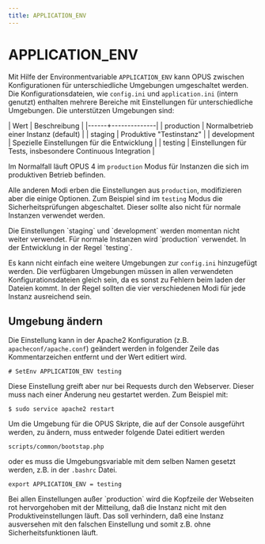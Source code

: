 ```yaml
---
title: APPLICATION_ENV
---
```


# APPLICATION_ENV

Mit Hilfe der Environmentvariable `APPLICATION_ENV` kann OPUS zwischen Konfigurationen für unterschiedliche Umgebungen
umgeschaltet werden. Die Konfigurationsdateien, wie `config.ini` und `application.ini` (intern genutzt) enthalten
mehrere Bereiche mit Einstellungen für unterschiedliche Umgebungen. Die unterstützen Umgebungen sind:

| Wert | Beschreibung |
|------+--------------|
| production | Normalbetrieb einer Instanz (default) |
| staging | Produktive "Testinstanz" |
| development | Spezielle Einstellungen für die Entwicklung |
| testing | Einstellungen für Tests, insbesondere Continuous Integration |

Im Normalfall läuft OPUS 4 im `production` Modus für Instanzen die sich im produktiven Betrieb befinden.

Alle anderen Modi erben die Einstellungen aus `production`, modifizieren aber die einige Optionen. Zum Beispiel sind
im `testing` Modus die Sicherheitsprüfungen abgeschaltet. Dieser sollte also nicht für normale Instanzen verwendet
werden.

<p class="info" markdown="1">
Die Einstellungen `staging` und `development` werden momentan nicht weiter verwendet. Für normale Instanzen wird
`production` verwendet. In der Entwicklung in der Regel `testing`.
</p>

Es kann nicht einfach eine weitere Umgebungen zur `config.ini` hinzugefügt werden. Die verfügbaren Umgebungen
müssen in allen verwendeten Konfigurationsdateien gleich sein, da es sonst zu Fehlern beim laden der Dateien kommt.
In der Regel sollten die vier verschiedenen Modi für jede Instanz ausreichend sein.

## Umgebung ändern

Die Einstellung kann in der Apache2 Konfiguration (z.B. `apacheconf/apache.conf`) geändert werden in folgender Zeile
das Kommentarzeichen entfernt und der Wert editiert wird.

    # SetEnv APPLICATION_ENV testing

Diese Einstellung greift aber nur bei Requests durch den Webserver. Dieser muss nach einer Änderung neu gestartet
werden. Zum Beispiel mit:

    $ sudo service apache2 restart

Um die Umgebung für die OPUS Skripte, die auf der Console ausgeführt werden, zu ändern, muss entweder folgende Datei
editiert werden

    scripts/common/bootstap.php

oder es muss die Umgebungsvariable mit dem selben Namen gesetzt werden, z.B. in der `.bashrc` Datei.

    export APPLICATION_ENV = testing

<p class="note" markdown="1">
Bei allen Einstellungen außer `production` wird die Kopfzeile der Webseiten rot hervorgehoben mit der Mitteilung, daß
die Instanz nicht mit den Produktiveinstellungen läuft. Das soll verhindern, daß eine Instanz ausversehen mit den
falschen Einstellung und somit z.B. ohne Sicherheitsfunktionen läuft.
</p>
